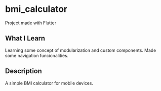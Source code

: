 # bmi_calculator

Project made with Flutter

## What I Learn

Learning some concept of modularization and custom components. Made some navigation  funcionalities.

## Description

A simple BMI calculator for mobile devices.
